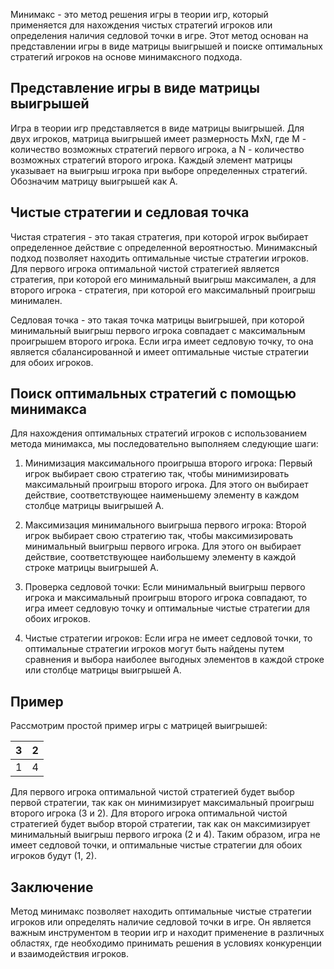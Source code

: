 Минимакс - это метод решения игры в теории игр, который применяется для нахождения чистых стратегий игроков или определения наличия седловой точки в игре. Этот метод основан на представлении игры в виде матрицы выигрышей и поиске оптимальных стратегий игроков на основе минимаксного подхода.

## Представление игры в виде матрицы выигрышей

Игра в теории игр представляется в виде матрицы выигрышей. Для двух игроков, матрица выигрышей имеет размерность MxN, где M - количество возможных стратегий первого игрока, а N - количество возможных стратегий второго игрока. Каждый элемент матрицы указывает на выигрыш игрока при выборе определенных стратегий. Обозначим матрицу выигрышей как A.

## Чистые стратегии и седловая точка

Чистая стратегия - это такая стратегия, при которой игрок выбирает определенное действие с определенной вероятностью. Минимаксный подход позволяет находить оптимальные чистые стратегии игроков. Для первого игрока оптимальной чистой стратегией является стратегия, при которой его минимальный выигрыш максимален, а для второго игрока - стратегия, при которой его максимальный проигрыш минимален.

Седловая точка - это такая точка матрицы выигрышей, при которой минимальный выигрыш первого игрока совпадает с максимальным проигрышем второго игрока. Если игра имеет седловую точку, то она является сбалансированной и имеет оптимальные чистые стратегии для обоих игроков.

## Поиск оптимальных стратегий с помощью минимакса

Для нахождения оптимальных стратегий игроков с использованием метода минимакса, мы последовательно выполняем следующие шаги:

1. Минимизация максимального проигрыша второго игрока: Первый игрок выбирает свою стратегию так, чтобы минимизировать максимальный проигрыш второго игрока. Для этого он выбирает действие, соответствующее наименьшему элементу в каждом столбце матрицы выигрышей A.

2. Максимизация минимального выигрыша первого игрока: Второй игрок выбирает свою стратегию так, чтобы максимизировать минимальный выигрыш первого игрока. Для этого он выбирает действие, соответствующее наибольшему элементу в каждой строке матрицы выигрышей A.

3. Проверка седловой точки: Если минимальный выигрыш первого игрока и максимальный проигрыш второго игрока совпадают, то игра имеет седловую точку и оптимальные чистые стратегии для обоих игроков.

4. Чистые стратегии игроков: Если игра не имеет седловой точки, то оптимальные стратегии игроков могут быть найдены путем сравнения и выбора наиболее выгодных элементов в каждой строке или столбце матрицы выигрышей A.

## Пример

Рассмотрим простой пример игры с матрицей выигрышей:

| 3 | 2 |
|---|---|
| 1 | 4 |


Для первого игрока оптимальной чистой стратегией будет выбор первой стратегии, так как он минимизирует максимальный проигрыш второго игрока (3 и 2). Для второго игрока оптимальной чистой стратегией будет выбор второй стратегии, так как он максимизирует минимальный выигрыш первого игрока (2 и 4). Таким образом, игра не имеет седловой точки, и оптимальные чистые стратегии для обоих игроков будут (1, 2).

## Заключение

Метод минимакс позволяет находить оптимальные чистые стратегии игроков или определять наличие седловой точки в игре. Он является важным инструментом в теории игр и находит применение в различных областях, где необходимо принимать решения в условиях конкуренции и взаимодействия игроков.
